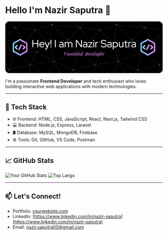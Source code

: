 # Hello I'm Nazir Saputra 🙌

![Nazir Saputra](github-header-image1.png)

I'm a passionate **Frontend Developer** and tech enthusiast who loves building interactive web applications with modern technologies.

---

## 🚀 Tech Stack

- 🌐 Frontend: HTML, CSS, JavaScript, React, Next.js, Tailwind CSS
- 💻 Backend: Node.js, Express, Laravel
- 🛢️ Database: MySQL, MongoDB, Firebase
- ⚙️ Tools: Git, GitHub, VS Code, Postman

---

## 📈 GitHub Stats

![Your GitHub Stats](https://github-readme-stats.vercel.app/api?username=yourusername&show_icons=true&theme=radical)
![Top Langs](https://github-readme-stats.vercel.app/api/top-langs/?username=yourusername&layout=compact&theme=radical)

---

## 📫 Let's Connect!

- Portfolio: [yourwebsite.com](https://yourwebsite.com)
- LinkedIn: [https://www.linkedin.com/in/nazir-saputra](https://www.linkedin.com/in/nazir-saputra)
- Email: nazir.saputra00@gmail.com
